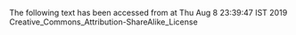 The following text has been accessed from at Thu Aug 8 23:39:47 IST 2019
Creative_Commons_Attribution-ShareAlike_License
